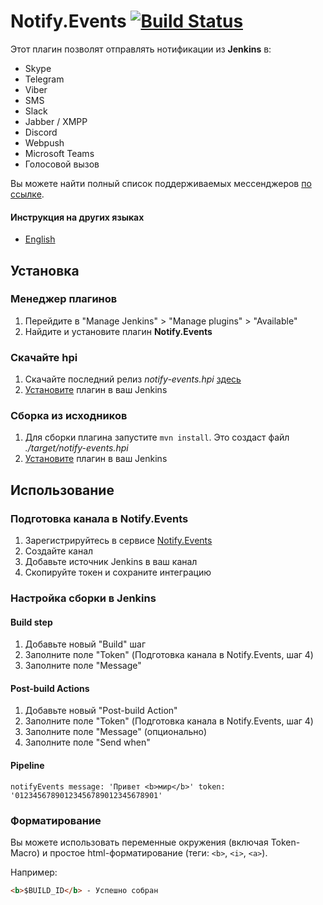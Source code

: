 # Notify.Events [![Build Status](https://ci.jenkins.io/job/Plugins/job/notify-events-plugin/job/master/badge/icon)](https://ci.jenkins.io/job/Plugins/job/notify-events-plugin/job/master/)

Этот плагин позволят отправлять нотификации из **Jenkins** в:

- Skype
- Telegram
- Viber
- SMS
- Slack
- Jabber / XMPP
- Discord
- Webpush
- Microsoft Teams
- Голосовой вызов

Вы можете найти полный список поддерживаемых мессенджеров [по ссылке](https://notify.events/ru-RU/features).

#### Инструкция на других языках

- [English](../README.md)

## Установка

### Менеджер плагинов
1. Перейдите в "Manage Jenkins" > "Manage plugins" > "Available"
2. Найдите и установите плагин **Notify.Events**

### Скачайте hpi
1. Скачайте последний релиз _notify-events.hpi_ [здесь](http://archives.jenkins-ci.org/plugins/notify-events/latest/notify-events.hpi)
2. [Установите](https://jenkins.io/doc/book/managing/plugins/#advanced-installation) плагин в ваш Jenkins

### Сборка из исходников
1. Для сборки плагина запустите `mvn install`. Это создаст файл *./target/notify-events.hpi*
2. [Установите](https://jenkins.io/doc/book/managing/plugins/#advanced-installation) плагин в ваш Jenkins

## Использование

### Подготовка канала в Notify.Events
1. Зарегистрируйтесь в сервисе [Notify.Events](https://notify.events/user/sign-in)
2. Создайте канал
3. Добавьте источник Jenkins в ваш канал
4. Скопируйте токен и сохраните интеграцию 

### Настройка сборки в Jenkins

#### Build step
1. Добавьте новый "Build" шаг
2. Заполните поле "Token" (Подготовка канала в Notify.Events, шаг 4)
3. Заполните поле "Message"

#### Post-build Actions
1. Добавьте новый "Post-build Action"
2. Заполните поле "Token" (Подготовка канала в Notify.Events, шаг 4)
3. Заполните поле "Message" (опционально)
4. Заполните поле "Send when"

#### Pipeline
```
notifyEvents message: 'Привет <b>мир</b>' token: '01234567890123456789012345678901'
```

### Форматирование
Вы можете использовать переменные окружения (включая Token-Macro) и простое html-форматирование (теги: `<b>`, `<i>`, `<a>`).

Например:
```html
<b>$BUILD_ID</b> - Успешно собран
```